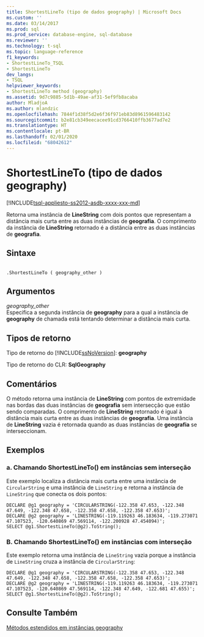 ```yaml
---
title: ShortestLineTo (tipo de dados geography) | Microsoft Docs
ms.custom: ''
ms.date: 03/14/2017
ms.prod: sql
ms.prod_service: database-engine, sql-database
ms.reviewer: ''
ms.technology: t-sql
ms.topic: language-reference
f1_keywords:
- ShortestLineTo_TSQL
- ShortestLineTo
dev_langs:
- TSQL
helpviewer_keywords:
- ShortestLineTo method (geography)
ms.assetid: 9d7c9885-5d1b-49ae-af31-5ef9fb8acaba
author: MladjoA
ms.author: mlandzic
ms.openlocfilehash: 7844f1d38f5d2e6f36f971eb83d8961596483142
ms.sourcegitcommit: b2e81cb349eecacee91cd3766410ffb3677ad7e2
ms.translationtype: HT
ms.contentlocale: pt-BR
ms.lasthandoff: 02/01/2020
ms.locfileid: "68042612"
---
```

# <a name="shortestlineto-geography-data-type"></a>ShortestLineTo (tipo de dados geography)
[!INCLUDE[tsql-appliesto-ss2012-asdb-xxxx-xxx-md](../../includes/tsql-appliesto-ss2012-asdb-xxxx-xxx-md.md)]

  Retorna uma instância de **LineString** com dois pontos que representam a distância mais curta entre as duas instâncias de **geografia**. O comprimento da instância de **LineString** retornado é a distância entre as duas instâncias de **geografia**.  
  
## <a name="syntax"></a>Sintaxe  
  
```  
  
.ShortestLineTo ( geography_other )  
```  
  
## <a name="arguments"></a>Argumentos  
 *geography_other*  
 Especifica a segunda instância de **geography** para a qual a instância de **geography** de chamada está tentando determinar a distância mais curta.  
  
## <a name="return-types"></a>Tipos de retorno  
 Tipo de retorno do [!INCLUDE[ssNoVersion](../../includes/ssnoversion-md.md)]: **geography**  
  
 Tipo de retorno do CLR: **SqlGeography**  
  
## <a name="remarks"></a>Comentários  
 O método retorna uma instância de **LineString** com pontos de extremidade nas bordas das duas instâncias de **geografia** sem intersecção que estão sendo comparadas. O comprimento de **LineString** retornado é igual à distância mais curta entre as duas instâncias de **geografia**. Uma instância de **LineString** vazia é retornada quando as duas instâncias de **geografia** se interseccionam.  
  
## <a name="examples"></a>Exemplos  
  
### <a name="a-calling-shortestlineto-on-non-intersecting-instances"></a>a. Chamando ShortestLineTo() em instâncias sem interseção  
 Este exemplo localiza a distância mais curta entre uma instância de `CircularString` e uma instância de `LineString` e retorna a instância de `LineString` que conecta os dois pontos:  
  
 ```
 DECLARE @g1 geography = 'CIRCULARSTRING(-122.358 47.653, -122.348 47.649, -122.348 47.658, -122.358 47.658, -122.358 47.653)';  
 DECLARE @g2 geography = 'LINESTRING(-119.119263 46.183634, -119.273071 47.107523, -120.640869 47.569114, -122.200928 47.454094)';  
 SELECT @g1.ShortestLineTo(@g2).ToString();
 ```  
  
### <a name="b-calling-shortestlineto-on-intersecting-instances"></a>B. Chamando ShortestLineTo() em instâncias com interseção  
 Este exemplo retorna uma instância de `LineString` vazia porque a instância de `LineString` cruza a instância de `CircularString`:  
  
 ```
 DECLARE @g1 geography = 'CIRCULARSTRING(-122.358 47.653, -122.348 47.649, -122.348 47.658, -122.358 47.658, -122.358 47.653)';  
 DECLARE @g2 geography = 'LINESTRING(-119.119263 46.183634, -119.273071 47.107523, -120.640869 47.569114, -122.348 47.649, -122.681 47.655)';  
 SELECT @g1.ShortestLineTo(@g2).ToString();
``` 
  
## <a name="see-also"></a>Consulte Também  
 [Métodos estendidos em instâncias geography](../../t-sql/spatial-geography/extended-methods-on-geography-instances.md)  
  
  
